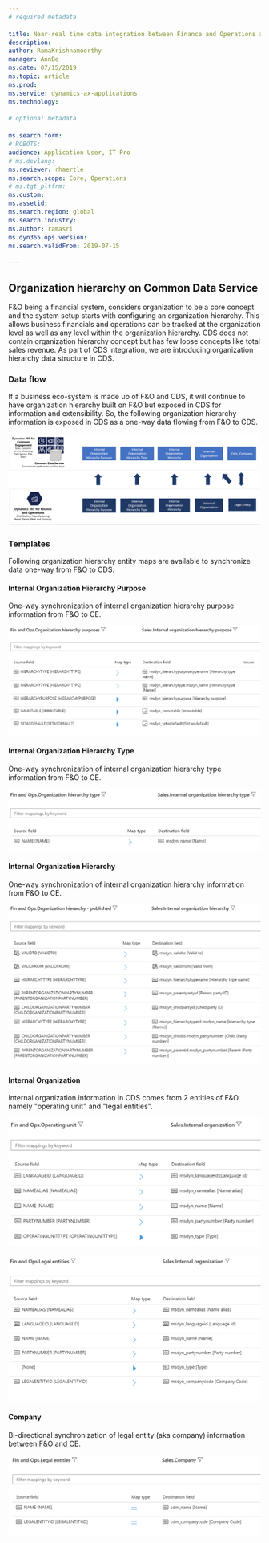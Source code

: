 ```yaml
---
# required metadata

title: Near-real time data integration between Finance and Operations and Common Data Service
description: 
author: RamaKrishnamoorthy 
manager: AnnBe
ms.date: 07/15/2019
ms.topic: article
ms.prod: 
ms.service: dynamics-ax-applications
ms.technology: 

# optional metadata

ms.search.form: 
# ROBOTS: 
audience: Application User, IT Pro
# ms.devlang: 
ms.reviewer: rhaertle
ms.search.scope: Core, Operations
# ms.tgt_pltfrm: 
ms.custom: 
ms.assetid: 
ms.search.region: global
ms.search.industry: 
ms.author: ramasri
ms.dyn365.ops.version: 
ms.search.validFrom: 2019-07-15

---
```


## Organization hierarchy on Common Data Service

F&O being a financial system, considers organization to be a core
concept and the system setup starts with configuring an organization
hierarchy. This allows business financials and operations can be tracked
at the organization level as well as any level within the organization
hierarchy. CDS does not contain organization hierarchy concept but has
few loose concepts like total sales revenue. As part of CDS integration,
we are introducing organization hierarchy data structure in CDS.

### Data flow

If a business eco-system is made up of F&O and CDS, it will continue to
have organization hierarchy built on F&O but exposed in CDS for
information and extensibility. So, the following organization hierarchy
information is exposed in CDS as a one-way data flowing from F&O to CDS.

![architecture image](media/dual-write-data-flow.png)

### Templates

Following organization hierarchy entity maps are available to synchronize data one-way from F&O to CDS.

#### Internal Organization Hierarchy Purpose

One-way synchronization of internal organization hierarchy purpose information from F&O to CE.

![architecture image](media/dual-write-purpose.png)

#### Internal Organization Hierarchy Type

One-way synchronization of internal organization hierarchy type information from F&O to CE.

![architecture image](media/dual-write-type.png)

#### Internal Organization Hierarchy

One-way synchronization of internal organization hierarchy information from F&O to CE.

![architecture image](media/dual-write-organization.png)

#### Internal Organization

Internal organization information in CDS comes from 2 entities of F&O namely "operating unit" and "legal entities".

![architecture image](media/dual-write-operating-unit.png)

![architecture image](media/dual-write-legal-entities.png)

#### Company

Bi-directional synchronization of legal entity (aka company) information between F&O and CE.

![architecture image](media/dual-write-company.png)


